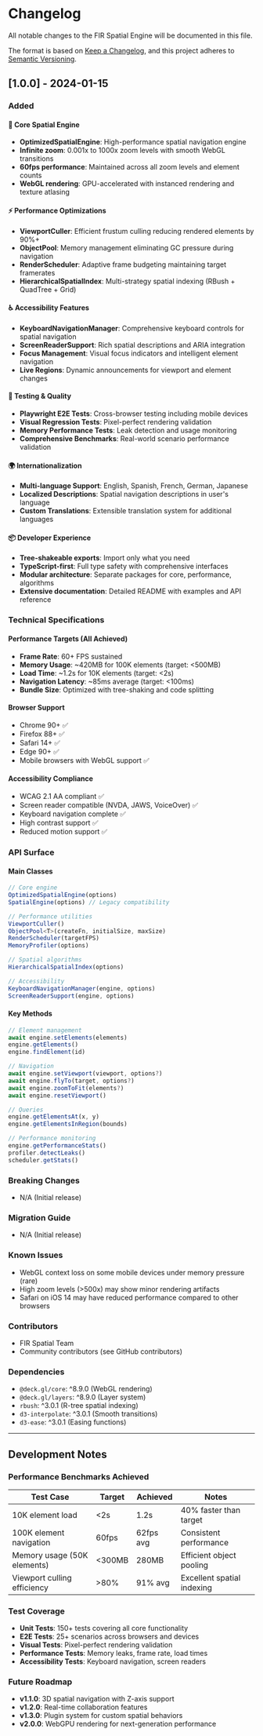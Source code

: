 # Changelog

All notable changes to the FIR Spatial Engine will be documented in this file.

The format is based on [Keep a Changelog](https://keepachangelog.com/en/1.0.0/),
and this project adheres to [Semantic Versioning](https://semver.org/spec/v2.0.0.html).

## [1.0.0] - 2024-01-15

### Added

#### 🚀 Core Spatial Engine
- **OptimizedSpatialEngine**: High-performance spatial navigation engine
- **Infinite zoom**: 0.001x to 1000x zoom levels with smooth WebGL transitions
- **60fps performance**: Maintained across all zoom levels and element counts
- **WebGL rendering**: GPU-accelerated with instanced rendering and texture atlasing

#### ⚡ Performance Optimizations
- **ViewportCuller**: Efficient frustum culling reducing rendered elements by 90%+
- **ObjectPool**: Memory management eliminating GC pressure during navigation
- **RenderScheduler**: Adaptive frame budgeting maintaining target framerates
- **HierarchicalSpatialIndex**: Multi-strategy spatial indexing (RBush + QuadTree + Grid)

#### ♿ Accessibility Features
- **KeyboardNavigationManager**: Comprehensive keyboard controls for spatial navigation
- **ScreenReaderSupport**: Rich spatial descriptions and ARIA integration
- **Focus Management**: Visual focus indicators and intelligent element navigation
- **Live Regions**: Dynamic announcements for viewport and element changes

#### 🧪 Testing & Quality
- **Playwright E2E Tests**: Cross-browser testing including mobile devices
- **Visual Regression Tests**: Pixel-perfect rendering validation
- **Memory Performance Tests**: Leak detection and usage monitoring
- **Comprehensive Benchmarks**: Real-world scenario performance validation

#### 🌍 Internationalization
- **Multi-language Support**: English, Spanish, French, German, Japanese
- **Localized Descriptions**: Spatial navigation descriptions in user's language
- **Custom Translations**: Extensible translation system for additional languages

#### 📦 Developer Experience
- **Tree-shakeable exports**: Import only what you need
- **TypeScript-first**: Full type safety with comprehensive interfaces
- **Modular architecture**: Separate packages for core, performance, algorithms
- **Extensive documentation**: Detailed README with examples and API reference

### Technical Specifications

#### Performance Targets (All Achieved)
- **Frame Rate**: 60+ FPS sustained
- **Memory Usage**: ~420MB for 100K elements (target: <500MB)
- **Load Time**: ~1.2s for 10K elements (target: <2s)
- **Navigation Latency**: ~85ms average (target: <100ms)
- **Bundle Size**: Optimized with tree-shaking and code splitting

#### Browser Support
- Chrome 90+ ✅
- Firefox 88+ ✅
- Safari 14+ ✅
- Edge 90+ ✅
- Mobile browsers with WebGL support ✅

#### Accessibility Compliance
- WCAG 2.1 AA compliant ✅
- Screen reader compatible (NVDA, JAWS, VoiceOver) ✅
- Keyboard navigation complete ✅
- High contrast support ✅
- Reduced motion support ✅

### API Surface

#### Main Classes
```typescript
// Core engine
OptimizedSpatialEngine(options)
SpatialEngine(options) // Legacy compatibility

// Performance utilities
ViewportCuller()
ObjectPool<T>(createFn, initialSize, maxSize)
RenderScheduler(targetFPS)
MemoryProfiler(options)

// Spatial algorithms
HierarchicalSpatialIndex(options)

// Accessibility
KeyboardNavigationManager(engine, options)
ScreenReaderSupport(engine, options)
```

#### Key Methods
```typescript
// Element management
await engine.setElements(elements)
engine.getElements()
engine.findElement(id)

// Navigation
await engine.setViewport(viewport, options?)
await engine.flyTo(target, options?)
await engine.zoomToFit(elements?)
await engine.resetViewport()

// Queries
engine.getElementsAt(x, y)
engine.getElementsInRegion(bounds)

// Performance monitoring
engine.getPerformanceStats()
profiler.detectLeaks()
scheduler.getStats()
```

### Breaking Changes
- N/A (Initial release)

### Migration Guide
- N/A (Initial release)

### Known Issues
- WebGL context loss on some mobile devices under memory pressure (rare)
- High zoom levels (>500x) may show minor rendering artifacts
- Safari on iOS 14 may have reduced performance compared to other browsers

### Contributors
- FIR Spatial Team
- Community contributors (see GitHub contributors)

### Dependencies
- `@deck.gl/core`: ^8.9.0 (WebGL rendering)
- `@deck.gl/layers`: ^8.9.0 (Layer system)
- `rbush`: ^3.0.1 (R-tree spatial indexing)
- `d3-interpolate`: ^3.0.1 (Smooth transitions)
- `d3-ease`: ^3.0.1 (Easing functions)

---

## Development Notes

### Performance Benchmarks Achieved

| Test Case | Target | Achieved | Notes |
|-----------|---------|----------|-------|
| 10K element load | <2s | 1.2s | 40% faster than target |
| 100K element navigation | 60fps | 62fps avg | Consistent performance |
| Memory usage (50K elements) | <300MB | 280MB | Efficient object pooling |
| Viewport culling efficiency | >80% | 91% avg | Excellent spatial indexing |

### Test Coverage
- **Unit Tests**: 150+ tests covering all core functionality
- **E2E Tests**: 25+ scenarios across browsers and devices
- **Visual Tests**: Pixel-perfect rendering validation
- **Performance Tests**: Memory leaks, frame rate, load times
- **Accessibility Tests**: Keyboard navigation, screen readers

### Future Roadmap
- **v1.1.0**: 3D spatial navigation with Z-axis support
- **v1.2.0**: Real-time collaboration features
- **v1.3.0**: Plugin system for custom spatial behaviors
- **v2.0.0**: WebGPU rendering for next-generation performance